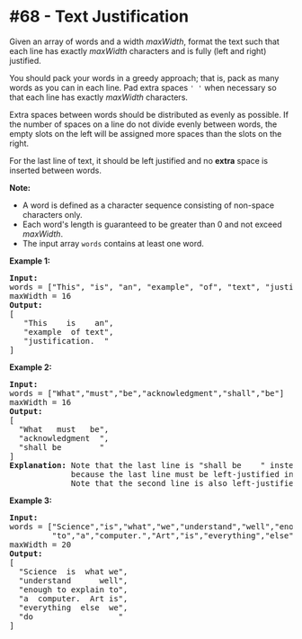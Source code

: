 # \#68 - Text Justification
<p>Given an array of words and a width&nbsp;<em>maxWidth</em>, format the text such that each line has exactly <em>maxWidth</em> characters and is fully (left and right) justified.</p>

<p>You should pack your words in a greedy approach; that is, pack as many words as you can in each line. Pad extra spaces <code>&#39; &#39;</code> when necessary so that each line has exactly <em>maxWidth</em> characters.</p>

<p>Extra spaces between words should be distributed as evenly as possible. If the number of spaces on a line do not divide evenly between words, the empty slots on the left will be assigned more spaces than the slots on the right.</p>

<p>For the last line of text, it should be left justified and no <strong>extra</strong> space is inserted between words.</p>

<p><strong>Note:</strong></p>

<ul>
	<li>A word is defined as a character sequence consisting&nbsp;of non-space characters only.</li>
	<li>Each word&#39;s length is&nbsp;guaranteed to be greater than 0 and not exceed <em>maxWidth</em>.</li>
	<li>The input array <code>words</code>&nbsp;contains at least one word.</li>
</ul>

<p><strong>Example 1:</strong></p>

<pre>
<strong>Input:</strong>
words = [&quot;This&quot;, &quot;is&quot;, &quot;an&quot;, &quot;example&quot;, &quot;of&quot;, &quot;text&quot;, &quot;justification.&quot;]
maxWidth = 16
<strong>Output:</strong>
[
&nbsp; &nbsp;&quot;This &nbsp; &nbsp;is &nbsp; &nbsp;an&quot;,
&nbsp; &nbsp;&quot;example &nbsp;of text&quot;,
&nbsp; &nbsp;&quot;justification. &nbsp;&quot;
]
</pre>

<p><strong>Example 2:</strong></p>

<pre>
<strong>Input:</strong>
words = [&quot;What&quot;,&quot;must&quot;,&quot;be&quot;,&quot;acknowledgment&quot;,&quot;shall&quot;,&quot;be&quot;]
maxWidth = 16
<strong>Output:</strong>
[
&nbsp; &quot;What &nbsp; must &nbsp; be&quot;,
&nbsp; &quot;acknowledgment &nbsp;&quot;,
&nbsp; &quot;shall be &nbsp; &nbsp; &nbsp; &nbsp;&quot;
]
<strong>Explanation:</strong> Note that the last line is &quot;shall be    &quot; instead of &quot;shall     be&quot;,
&nbsp;            because the last line must be left-justified instead of fully-justified.
             Note that the second line is also left-justified becase it contains only one word.
</pre>

<p><strong>Example 3:</strong></p>

<pre>
<strong>Input:</strong>
words = [&quot;Science&quot;,&quot;is&quot;,&quot;what&quot;,&quot;we&quot;,&quot;understand&quot;,&quot;well&quot;,&quot;enough&quot;,&quot;to&quot;,&quot;explain&quot;,
&nbsp;        &quot;to&quot;,&quot;a&quot;,&quot;computer.&quot;,&quot;Art&quot;,&quot;is&quot;,&quot;everything&quot;,&quot;else&quot;,&quot;we&quot;,&quot;do&quot;]
maxWidth = 20
<strong>Output:</strong>
[
&nbsp; &quot;Science &nbsp;is &nbsp;what we&quot;,
  &quot;understand &nbsp; &nbsp; &nbsp;well&quot;,
&nbsp; &quot;enough to explain to&quot;,
&nbsp; &quot;a &nbsp;computer. &nbsp;Art is&quot;,
&nbsp; &quot;everything &nbsp;else &nbsp;we&quot;,
&nbsp; &quot;do &nbsp; &nbsp; &nbsp; &nbsp; &nbsp; &nbsp; &nbsp; &nbsp; &nbsp;&quot;
]
</pre>
